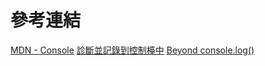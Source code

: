# 參考連結

[MDN - Console](https://developer.mozilla.org/zh-CN/docs/Web/API/Console)
[診斷並記錄到控制檯中](https://developers.google.com/web/tools/chrome-devtools/console/console-write?hl=zh-tw)
[Beyond console.log()](https://medium.com/@mattburgess/beyond-console-log-2400fdf4a9d8)